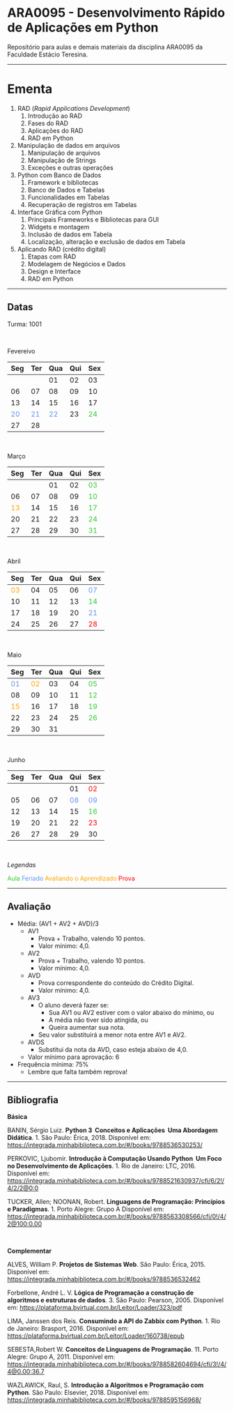 # **ARA0095 - Desenvolvimento Rápido de Aplicações em Python**

Repositório para aulas e demais materiais da disciplina ARA0095 da Faculdade Estácio Teresina.

-----

# **Ementa**

1. RAD (*Rapid Applications Development*)
   1. Introdução ao RAD
   2. Fases do RAD
   3. Aplicações do RAD
   4. RAD em Python
2. Manipulação de dados em arquivos
   1. Manipulação de arquivos
   2. Manipulação de Strings
   3. Exceções e outras operações
3. Python com Banco de Dados
   1. Framework e bibliotecas
   2. Banco de Dados e Tabelas
   3. Funcionalidades em Tabelas
   4. Recuperação de registros em Tabelas
4. Interface Gráfica com Python
   1. Principais Frameworks e Bibliotecas para GUI
   2. Widgets e montagem
   3. Inclusão de dados em Tabela
   4. Localização, alteração e exclusão de dados em Tabela
5. Aplicando RAD (crédito digital)
   1. Etapas com RAD
   2. Modelagem de Negócios e Dados
   3. Design e Interface
   4. RAD em Python

-----

## **Datas**

Turma: 1001

<br />

Fevereivo

| Seg | Ter | Qua | Qui | Sex |
|---|---|---|---|---|
| | | 01 | 02 | 03 | 04 |
| 06 | 07 | 08 | 09 | 10 | 11 |
| 13 | 14 | 15 | 16 | 17 | 18 |
| <span style="color:cornflowerblue">20</span> | <span style="color:cornflowerblue">21</span> | <span style="color:cornflowerblue">22</span> | 23 | <span style="color:limegreen">24</span> |
| 27 | 28 | | |

<br />

Março

| Seg | Ter | Qua | Qui | Sex |
|---|---|---|---|---|
| | | 01 | 02 | <span style="color:limegreen">03</span> |
| 06 | 07| 08 | 09 | <span style="color:limegreen">10</span> |
| <span style="color:orange">13</span> | 14 | 15 | 16 | <span style="color:limegreen">17</span> |
| 20 | 21 | 22 | 23 | <span style="color:limegreen">24</span> |
| 27 | 28 | 29 | 30 | <span style="color:limegreen">31</span> |

<br />

Abril

| Seg | Ter | Qua | Qui | Sex |
|---|---|---|---|---|
| <span style="color:orange">03</span> | 04 | 05 | 06 | <span style="color:cornflowerblue">07</span> |
| 10 | 11 | 12 | 13 | <span style="color:limegreen">14</span> |
| 17 | 18 | 19 | 20 | <span style="color:cornflowerblue">21</span> |
| 24 | 25 | 26 | 27 | <span style="color:red">28</span> |

<br />

Maio

| Seg | Ter | Qua | Qui | Sex |
|---|---|---|---|---|
| <span style="color:cornflowerblue">01</span> | <span style="color:orange">02</span> | 03 | 04 | <span style="color:limegreen">05</span> |
| 08 | 09 | 10 | 11 | <span style="color:limegreen">12</span> |
| <span style="color:orange">15</span> | 16 | 17 | 18 | <span style="color:limegreen">19</span> |
| 22 | 23 | 24 | 25 | <span style="color:limegreen">26</span> |
| 29 | 30 | 31 |    |    |

<br />

Junho

| Seg | Ter | Qua | Qui | Sex |
|---|---|---|---|---|
| | | | 01 | <span style="color:red">02</span> |
| 05 | 06 | 07 | <span style="color:cornflowerblue">08</span> | <span style="color:cornflowerblue">09</span> |
| 12 | 13 | 14 | 15 | <span style="color:limegreen">16</span> |
| 19 | 20 | 21 | 22 | <span style="color:red">23</span> |
| 26 | 27 | 28 | 29 | 30 |

<br />

*Legendas*

<span style="color:limegreen">Aula</span>
<span style="color:cornflowerblue">Feriado</span>
<span style="color:orange">Avaliando o Aprendizado</span>
<span style="color:red">Prova</span>

-----

## **Avaliação**

* Média: (AV1 + AV2 + AVD)/3
  * AV1
    * Prova + Trabalho, valendo 10 pontos.
    * Valor mínimo: 4,0.
  * AV2
    * Prova + Trabalho, valendo 10 pontos.
    * Valor mínimo: 4,0.
  * AVD
    * Prova correspondente do conteúdo do Crédito Digital.
    * Valor mínimo: 4,0.
  * AV3
    * O aluno deverá fazer se:
      * Sua AV1 ou AV2 estiver com o valor abaixo do mínimo, ou
      * A média não tiver sido atingida, ou
      * Queira aumentar sua nota.
    * Seu valor substituirá a menor nota entre AV1 e AV2.
  * AVDS
    * Substitui da nota da AVD, caso esteja abaixo de 4,0.
  * Valor mínimo para aprovação: 6
* Frequência mínima: 75%
  * Lembre que falta também reprova!

-----

## **Bibliografia**

**Básica**

BANIN, Sérgio Luiz. **Python 3 ­ Conceitos e Aplicações ­ Uma Abordagem Didática**. 1. São Paulo: Érica, 2018.
Disponível em: https://integrada.minhabiblioteca.com.br/#/books/9788536530253/

PERKOVIC, Ljubomir. **Introdução à Computação Usando Python ­ Um Foco no Desenvolvimento de Aplicações**. 1. Rio de Janeiro: LTC, 2016.
Disponível em: https://integrada.minhabiblioteca.com.br/#/books/9788521630937/cfi/6/2!/4/2/2@0:0

TUCKER, Allen; NOONAN, Robert. **Linguagens de Programação: Princípios e Paradigmas**. 1. Porto Alegre: Grupo A
Disponível em: https://integrada.minhabiblioteca.com.br/#/books/9788563308566/cfi/0!/4/2@100:0.00

<br />

**Complementar**

ALVES, William P. **Projetos de Sistemas Web**. São Paulo: Érica, 2015.
Disponível em: https://integrada.minhabiblioteca.com.br/#/books/9788536532462

Forbellone, André L. V. **Lógica de Programação a construção de algoritmos e estruturas de dados**. 3. São Paulo: Pearson, 2005.
Disponível em: https://plataforma.bvirtual.com.br/Leitor/Loader/323/pdf

LIMA, Janssen dos Reis. **Consumindo a API do Zabbix com Python**. 1. Rio de Janeiro: Brasport, 2016.
Disponível em: https://plataforma.bvirtual.com.br/Leitor/Loader/160738/epub

SEBESTA,Robert W. **Conceitos de Linguagens de Programação**. 11. Porto Alegre: Grupo A, 2011.
Disponível em: https://integrada.minhabiblioteca.com.br/#/books/9788582604694/cfi/3!/4/4@0.00:36.7

WAZLAWICK, Raul, S. **Introdução a Algoritmos e Programação com Python**. São Paulo: Elsevier, 2018.
Disponível em: https://integrada.minhabiblioteca.com.br/#/books/9788595156968/